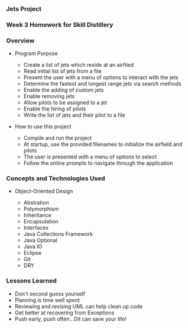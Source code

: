 ### Jets Project

### Week 3 Homework for Skill Distillery

### Overview

* Program Purpose
  
  * Create a list of jets which reside at an airfiled
  * Read initial list of jets from a file
  * Present the user with a menu of options to interact with the jets
  * Determine the fastest and longest range jets via search methods
  * Enable the adding of custom jets
  * Enable removing jets
  * Allow pilots to be assigned to a jet
  * Enable the hiring of pilots
  * Write the list of jets and their pilot to a file
  
* How to use this project

  * Compile and run the project
  * At startup, use the provided filenames to initialize the airfield and pilots
  * The user is presented with a menu of options to select
  * Follow the online prompts to navigate through the application

### Concepts and Technologies Used

* Object-Oriented Design

  * Abstration 
  * Polymorphism
  * Inheritance
  * Encapsulation
  * Interfaces
  * Java Collections Framework
  * Java Optional
  * Java IO
  * Eclipse
  * Git
  * DRY
  
### Lessons Learned

* Don't second guess yourself
* Planning is time well spent
* Reviewing and revising UML can help clean up code
* Get better at recovering from Exceptions 
* Push early, push often...Git can save your life!


